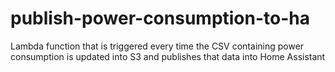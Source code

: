 # publish-power-consumption-to-ha
Lambda function that is triggered every time the CSV containing power consumption is updated into S3 and publishes that data into Home Assistant
